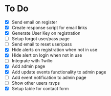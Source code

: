 # To Do
- [x] Send email on register
- [x] Create response script for email links
- [x] Generate User Key on registration
- [ ] Setup forgot user/pass page
- [ ] Send email to reset user/pass
- [x] Hide alerts on registration when not in use
- [x] Hide alert on login when not in use
- [ ] Integrate with Twilio
- [x] Add admin page
- [x] Add update events functionality to admin page
- [ ] Add event notification to admin page
- [ ] Show other users rsvps
- [x] Setup table for contact form